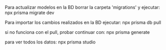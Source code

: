 Para actualizar modelos en la BD borrar la carpeta 'migrations' y ejecutar:
npx prisma migrate dev 

Para importar los cambios realizados en la BD ejecutar:
npx prisma db pull

si no funciona con el pull, probar continuar con:
npx prisma generate

para ver todos los datos:
npx prisma studio

